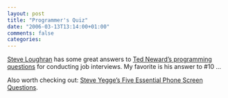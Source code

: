 ```yaml
---
layout: post
title: "Programmer's Quiz"
date: "2006-03-13T13:14:00+01:00"
comments: false
categories: 
---
```


<p><a href="http://www.1060.org/blogxter/entry?publicid=BCBF3782260C795DBC7FACA56D6925BB">Steve Loughran</a> has some great answers to <a href="http://blogs.tedneward.com/PermaLink,guid,cdec432e-a031-44c7-ab1d-e4f2fe77cc37.aspx">Ted Neward&#8217;s programming questions</a> for conducting job interviews. My favorite is his answer to #10 &#8230;</p>

<p>Also worth checking out: <a href="http://www.cabochon.com/~stevey/blog-rants/five-essential-phone-screen-questions.html">Steve Yegge&#8217;s Five Essential Phone Screen Questions</a>.</p>


